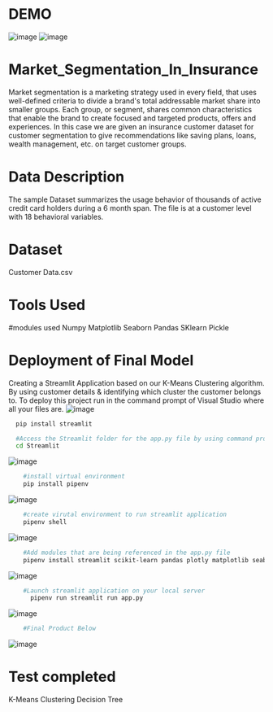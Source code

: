# DEMO
![image](https://github.com/0Chisom0/Market_Segmentation_In_Insurance/assets/122185866/2e0deece-d0ab-439e-a325-767cb75fc9fd) ![image](https://github.com/0Chisom0/Market_Segmentation_In_Insurance/assets/122185866/4ea4ff6f-8e4b-4e76-a71d-b78d6cf686d3) 





# Market_Segmentation_In_Insurance
Market segmentation is a marketing strategy used in every field, that uses well-defined criteria to divide a brand's total addressable market share into smaller groups. Each group, or segment, shares common characteristics that enable the brand to create focused and targeted products, offers and experiences. In this case we are given an insurance customer dataset for customer segmentation to give recommendations like saving plans, loans, wealth management, etc. on target customer groups.


# Data Description
The sample Dataset summarizes the usage behavior of thousands of active credit card holders during a 6 month span. The file is at a customer level with 18 behavioral variables.


# Dataset
Customer Data.csv

# Tools Used
#modules used 
Numpy
Matplotlib
Seaborn
Pandas
SKlearn
Pickle

# Deployment of Final Model
Creating a Streamlit Application based on our K-Means Clustering algorithm. By using customer details & identifying which cluster the customer belongs to. To deploy this project run in the command prompt of Visual Studio where all your files are.
![image](https://github.com/0Chisom0/Market_Segmentation_In_Insurance/assets/122185866/907d6949-92c1-4162-b0e2-38dcf8b81ade)


```bash
  pip install streamlit
```
```bash
  #Access the Streamlit folder for the app.py file by using command prompt instructions
  cd Streamlit
```

  ![image](https://github.com/0Chisom0/Market_Segmentation_In_Insurance/assets/122185866/5d685c68-21b3-4963-a031-d77ee0bd3fc9)
  
```bash
    #install virtual environment
    pip install pipenv
```

![image](https://github.com/0Chisom0/Market_Segmentation_In_Insurance/assets/122185866/ca355a45-3084-49bc-a9de-94394dd3551a)


```bash
    #create virutal environment to run streamlit application
    pipenv shell
```

![image](https://github.com/0Chisom0/Market_Segmentation_In_Insurance/assets/122185866/381c6e71-e044-4d4a-b460-59de8fba7a9b) 

```bash
    #Add modules that are being referenced in the app.py file
    pipenv install streamlit scikit-learn pandas plotly matplotlib seaborn pickle
```
![image](https://github.com/0Chisom0/Market_Segmentation_In_Insurance/assets/122185866/cfc5f1eb-100b-4c02-b76c-7c0e682e4b94)


```bash
    #Launch streamlit application on your local server
      pipenv run streamlit run app.py     
```
![image](https://github.com/0Chisom0/Market_Segmentation_In_Insurance/assets/122185866/1075debe-effa-4d01-a65a-3c107f38e7a8)

```bash
    #Final Product Below
```
![image](https://github.com/0Chisom0/Market_Segmentation_In_Insurance/assets/122185866/2e0deece-d0ab-439e-a325-767cb75fc9fd) 

# Test completed
K-Means Clustering
Decision Tree


